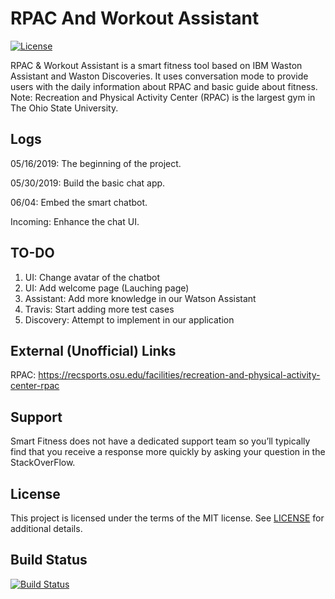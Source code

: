 RPAC And Workout Assistant
=======================
[![License](https://img.shields.io/badge/license-MIT-blue.svg)](https://github.com/Chulong-Li/RPAC_And_Work_Assistant/blob/master/LICENSE.md)

RPAC & Workout Assistant is a smart fitness tool based on IBM Waston Assistant and Waston Discoveries. It uses conversation mode to provide users with the daily information about RPAC and basic guide about fitness. Note: Recreation and Physical Activity Center (RPAC) is the largest gym in The Ohio State University.

Logs
---

05/16/2019: The beginning of the project.

05/30/2019: Build the basic chat app.

06/04: Embed the smart chatbot.

Incoming: Enhance the chat UI.

TO-DO
-----

1. UI: Change avatar of the chatbot
2. UI: Add welcome page (Lauching page)
3. Assistant: Add more knowledge in our Watson Assistant
4. Travis: Start adding more test cases
4. Discovery: Attempt to implement in our application

External (Unofficial) Links
---------------------------

RPAC: https://recsports.osu.edu/facilities/recreation-and-physical-activity-center-rpac

Support
-------
Smart Fitness does not have a dedicated support team so you’ll typically find that you receive a response more quickly by asking your question in the StackOverFlow.

License
-------

This project is licensed under the terms of the MIT license. See [LICENSE](https://github.com/Chulong-Li/RPAC_And_Work_Assistant/blob/master/LICENSE.md) for additional details.

Build Status
-------
[![Build Status](https://travis-ci.com/Chulong-Li/RPAC_And_Work_Assistant.svg?branch=master)](https://travis-ci.com/Chulong-Li/RPAC_And_Work_Assistant)

